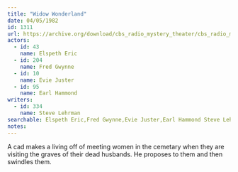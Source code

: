 ```yaml
---
title: "Widow Wonderland"
date: 04/05/1982
id: 1311
url: https://archive.org/download/cbs_radio_mystery_theater/cbs_radio_mystery_theater-1301-1350.zip/cbs_radio_mystery_theater-1301-1350%2Fcbsrmt_1311_the_widow_wonderland.mp3
actors:  
  - id: 43
    name: Elspeth Eric  
  - id: 204
    name: Fred Gwynne  
  - id: 10
    name: Evie Juster  
  - id: 95
    name: Earl Hammond
writers:  
  - id: 334
    name: Steve Lehrman
searchable: Elspeth Eric,Fred Gwynne,Evie Juster,Earl Hammond Steve Lehrman
notes:  
---
```

A cad makes a living off of meeting women in the cemetary when they are visiting the graves of their dead husbands. He proposes to them and then swindles them.